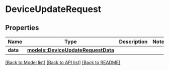# DeviceUpdateRequest

## Properties

Name | Type | Description | Notes
------------ | ------------- | ------------- | -------------
**data** | [**models::DeviceUpdateRequestData**](DeviceUpdateRequest_data.md) |  | 

[[Back to Model list]](../README.md#documentation-for-models) [[Back to API list]](../README.md#documentation-for-api-endpoints) [[Back to README]](../README.md)


